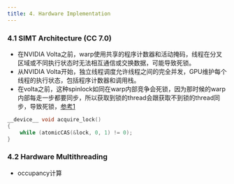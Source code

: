 ```yaml
---
title: 4. Hardware Implementation
---
```


### 4.1 SIMT Architecture (CC 7.0)
- 在NVIDIA Volta之前，warp使用共享的程序计数器和活动掩码，线程在分叉区域或不同执行状态时无法相互通信或交换数据，可能导致死锁。
- 从NVIDIA Volta开始，独立线程调度允许线程之间的完全并发，GPU维护每个线程的执行状态，包括程序计数器和调用栈。
- 在volta之前，这种spinlock如同在warp内部竞争会死锁，因为那时候的warp内部每走一步都要同步，所以获取到锁的thread会跟获取不到锁的thread同步，导致死锁，[参考1](https://stackoverflow.com/questions/59153149/correct-implementation-of-spin-lock-in-cuda)
 ```C++
 __device__ void acquire_lock() 
 { 
	 while (atomicCAS(&lock, 0, 1) != 0);
 }
  ```
  
### 4.2 Hardware Multithreading
- occupancy计算


